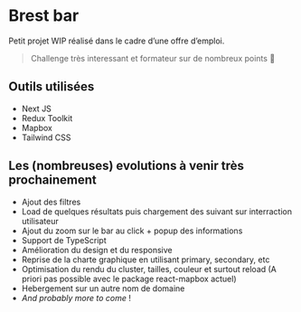 # Brest bar

Petit projet WIP réalisé dans le cadre d’une offre d’emploi. 

>Challenge très interessant et formateur sur de nombreux points 🙂

## Outils utilisées

- Next JS
- Redux Toolkit
- Mapbox
- Tailwind CSS

## Les (nombreuses) evolutions à venir très prochainement

- Ajout des filtres
- Load de quelques résultats puis chargement des suivant sur interraction utilisateur
- Ajout du zoom sur le bar au click + popup des informations
- Support de TypeScript
- Amélioration du design et du responsive
- Reprise de la charte graphique en utilisant primary, secondary, etc
- Optimisation du rendu du cluster, tailles, couleur et surtout reload (A priori pas possible avec le package react-mapbox actuel)
- Hebergement sur un autre nom de domaine
- *And probably more to come* !